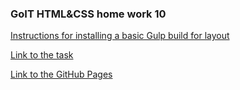 ### GoIT HTML&CSS home work 10

[Instructions for installing a basic Gulp build for layout](https://github.com/luxplanjay/gulp-starter-kit/blob/master/README.md)

[Link to the task](https://github.com/luxplanjay/html-css-homework/blob/master/10-sass/homework.md)

[Link to the GitHub Pages](https://ghileors.github.io/goit-markup-hw-10/)
